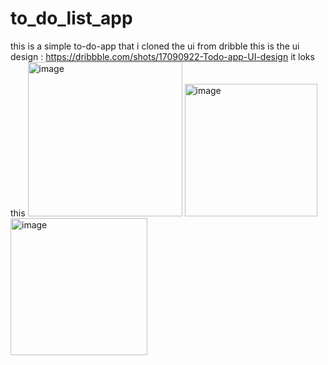 # to_do_list_app

this is a simple to-do-app that i cloned the ui from dribble 
this is the ui design : https://dribbble.com/shots/17090922-Todo-app-UI-design
it loks this 
 <img width="247" alt="image" src="https://github.com/najiibmohamed11/flutter-to-do-app/assets/114617596/c4c24f94-a13e-48a8-8816-764fd354317b"> <img width="212" alt="image" src="https://github.com/najiibmohamed11/flutter-to-do-app/assets/114617596/f77b256b-1bc5-4d33-a731-83e4a8fcd502"> <img width="219" alt="image" src="https://github.com/najiibmohamed11/flutter-to-do-app/assets/114617596/cb85b881-c4ec-46d3-a3ae-cbdf887ac880">





